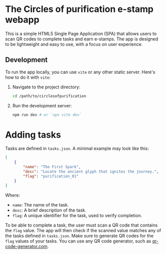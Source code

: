 # The Circles of purification e-stamp webapp

This is a simple HTML5 Single Page Application (SPA) that allows users to scan QR codes to complete tasks and earn e-stamps. The app is designed to be lightweight and easy to use, with a focus on user experience.

## Development

To run the app locally, you can use `vite` or any other static server. Here's how to do it with `vite`:

1. Navigate to the project directory:

   ```bash
   cd /path/to/circlesofpurification
    ```

2. Run the development server:
    ```bash
    npm run dev # or `npx vite dev`
    ```

# Adding tasks

Tasks are defined in `tasks.json`. A minimal example may look like this:

```json
[
    {
        "name": "The First Spark",
        "desc": "Locate the ancient glyph that ignites the journey.",
        "flag": "purification_01"
    }
]
```

Where:

- `name`: The name of the task.
- `desc`: A brief description of the task.
- `flag`: A unique identifier for the task, used to verify completion.

To be able to complete a task, the user must scan a QR code that contains the `flag` value. The app will then check if the scanned value matches any of the tasks defined in `tasks.json`. Make sure to generate QR codes for the `flag` values of your tasks. You can use any QR code generator, such as [qr-code-generator.com](https://www.qr-code-generator.com/).
